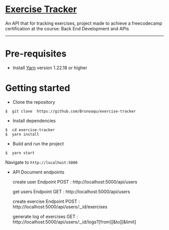 # [Exercise Tracker](https://www.freecodecamp.org/learn/apis-and-microservices/apis-and-microservices-projects/exercise-tracker)

An API that for tracking exercises, project made to achieve a freecodecamp certification at the course: Back End Development and APIs

---
# Pre-requisites
- Install [Yarn](https://yarnpkg.com/) version 1.22.18 or higher

# Getting started
- Clone the repository
```
$  git clone  https://github.com/Brunoaqu/exercise-tracker
```
- Install dependencies
```
$  cd exercise-tracker
$  yarn install
```
- Build and run the project
```
$  yarn start
```
  Navigate to `http://localhost:5000`

- API Document endpoints

  create user Endpoint POST : http://localhost:5000/api/users

  get users   Endpoint GET  : http://localhost:5000/api/users

  create exercise Endpoint  POST : http://localhost:5000/api/users/:_id/exercises

  generate log of exercises GET  : http://localhost:5000/api/users/:_id/logs?[from][&to][&limit]
